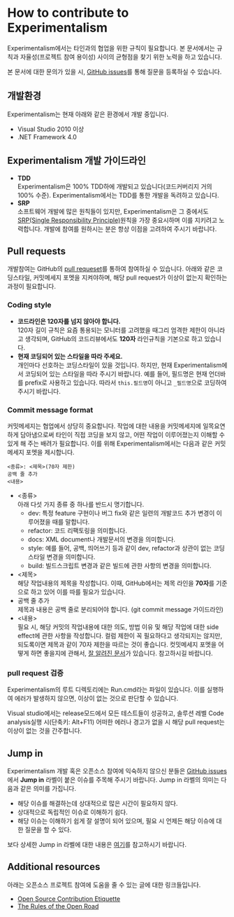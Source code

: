 How to contribute to Experimentalism
====================================
Experimentalism에서는 타인과의 협업을 위한 규칙이 필요합니다. 본 문서에서는 규칙과 자율성(프로젝트 참여 용이성) 사이의 균형점을 찾기 위한 노력을 하고 있습니다.

본 문서에 대한 문의가 있을 시, [GitHub issues](https://github.com/jwChung/Experimentalism/issues)를 통해 질문을 등록하실 수 있습니다.

개발환경
-------
Experimentalism는 현재 아래와 같은 환경에서 개발 중입니다.

* Visual Studio 2010 이상
* .NET Framework 4.0

Experimentalism 개발 가이드라인
-----------------------------
* **TDD**  
  Experimentalism은 100% TDD하에 개발되고 있습니다(코드커버리지 거의 100% 수준). Experimentalism에서는 TDD를 통한 개발을 독려하고 있습니다.
* **SRP**  
  소프트웨어 개발에 많은 원칙들이 있지만, Experimentalism은 그 중에서도 [SRP(Single Responsibility Principle)](http://en.wikipedia.org/wiki/Single_responsibility_principle)원칙을 가장 중요시하며 이를 지키려고 노력합니다. 개발에 참여를 원하시는 분은 항상 이점을 고려하여 주시기 바랍니다.

Pull requests
-------------
개발참여는 GitHub의 [pull requeset](https://github.com/jwChung/Experimentalism/pulls)를 통하여 참여하실 수 있습니다. 아래와 같은 코딩스타일, 커밋메세지 포멧을 지켜야하며, 해당 pull request가 이상이 없는지 확인하는 과정이 필요합니다.

### Coding style
* **코드라인은 120자를 넘지 않아야 합니다.**  
  120자 길이 규칙은 요즘 통용되는 모니터를 고려했을 때그리 엄격한 제한이 아니라고 생각되며, GitHub의 코드리뷰에서도 **120자** 라인규칙을 기본으로 하고 있습니다.
* **현재 코딩되어 있는 스타일을 따라 주세요.**  
  개인마다 선호하는 코딩스타일이 있을 것입니다. 하지만, 현재 Experimentalism에서 코딩되어 있는 스타일을 따라 주시기 바랍니다. 예를 들어, 필드명은 현재 언더바를 prefix로 사용하고 있습니다. 따라서 `this.필드명`이 아니고 `_필드명`으로 코딩하여 주시기 바랍니다.

### Commit message format
커밋메세지는 협업에서 상당히 중요합니다. 작업에 대한 내용을 커밋메세지에 일목요연하게 담아냄으로써 타인이 직접 코딩을 보지 않고, 어떤 작업이 이루어졌는지 이해할 수 있게 해 주는 배려가 필요합니다. 이를 위해 Experimentalism에서는 다음과 같은 커밋메세지 포멧을 제시합니다.

```
<종류>: <제목>(70자 제한)
공백 줄 추가
<내용>
```

* <종류>  
    아래 다섯 가지 종류 중 하나를 반드시 명기합니다.
    * dev: 특정 feature 구현이나 버그 fix와 같은 일련의 개발코드 추가 변경이 이루어졌을 때를 말합니다.
    * refactor: 코드 리팩토링을 의미합니다.
    * docs: XML document나 개발문서의 변경을 의미합니다.
    * style: 예를 들어, 공백, 띄어쓰기 등과 같이 dev, refactor과 상관이 없는 코딩 스타일 변경을 의미합니다.
    * build: 빌드스크립트 변경과 같은 빌드에 관한 사항의 변경을 의미합니다.
* <제목>  
    해당 작업내용의 제목을 작성합니다. 이때, GitHub에서는 제목 라인을 **70자**를 기준으로 하고 있어 이를 따를 필요가 있습니다.
* 공백 줄 추가  
    제목과 내용은 공백 줄로 분리되어야 합니다. (git commit message 가이드라인)
* <내용>  
    필요 시, 해당 커밋의 작업내용에 대한 의도, 방법 이유 및 해당 작업에 대한 side effect에 관한 사항을 작성합니다.
    컬럼 제한이 꼭 필요하다고 생각되지는 않지만, 되도록이면 제목과 같이 70자 제한을 따르는 것이 좋습니다. 컷밋메세지 포멧을 어떻게 하면 좋을지에 관해서, [잘 알려진 문서](http://tbaggery.com/2008/04/19/a-note-about-git-commit-messages.html)가 있습니다. 참고하시길 바랍니다.

### pull request 검증  
Experimentalism의 루트 디렉토리에는 Run.cmd라는 파일이 있습니다. 이를 실행하여 에러가 발생하지 않으면, 이상이 없는 것으로 판단할 수 있습니다.

Visual studio에서는 release모드에서 모든 테스트들이 성공하고, 솔루션 레벨 Code analysis실행 시(단축키: Alt+F11) 어떠한 에러나 경고가 없을 시 해당 pull request는 이상이 없는 것을 간주합니다.

Jump in
--------
Experimentalism 개발 혹은 오픈소스 참여에 익숙하지 않으신 분들은 [GitHub issues](https://github.com/jwChung/Experimentalism/issues?labels=jump+in)에서 **Jump in** 라벨이 붙은 이슈를 주목해 주시기 바랍니다. Jump in 라벨의 의미는 다음과 같은 의미를 가집니다.

* 해당 이슈를 해결하는데 상대적으로 많은 시간이 필요하지 않다.
* 상대적으로 독립적인 이슈로 이해하기 쉽다.
* 해당 이슈는 이해하기 쉽게 잘 설명이 되어 있으며, 필요 시 언제든 해당 이슈에 대한 질문을 할 수 있다.

보다 상세한 Jump in 라벨에 대한 내용은 [여기](http://nikcodes.com/2013/05/10/new-contributor-jump-in/)를 참고하시기 바랍니다.

Additional resources
--------------------
아래는 오픈소스 프로젝트 참여에 도움을 줄 수 있는 글에 대한 링크들입니다.

* [Open Source Contribution Etiquette](http://tirania.org/blog/archive/2010/Dec-31.html)
* [The Rules of the Open Road](http://blog.half-ogre.com/posts/software/rules-of-the-open-road)